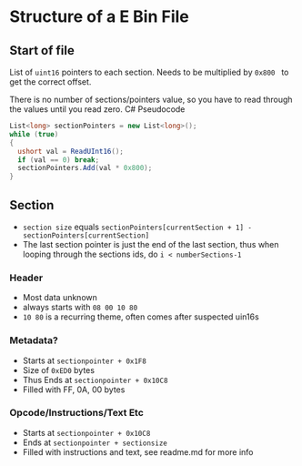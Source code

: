 # Structure of a E Bin File

## Start of file
List of `uint16` pointers to each section. Needs to be multiplied by `0x800 ` to get the correct offset.

There is no number of sections/pointers value, so you have to read through the values until you read zero.
C# Pseudocode
```cs
List<long> sectionPointers = new List<long>();
while (true)
{
  ushort val = ReadUInt16();
  if (val == 0) break;
  sectionPointers.Add(val * 0x800);
}
```

## Section
+ `section size` equals `sectionPointers[currentSection + 1] - sectionPointers[currentSection]`
+ The last section pointer is just the end of the last section, thus when looping through the sections ids, do `i < numberSections-1`
### Header
+ Most data unknown
+ always starts with `08 00 10 80`
+ `10 80` is a recurring theme, often comes after suspected uin16s
### Metadata?
+ Starts at `sectionpointer + 0x1F8`
+ Size of `0xED0` bytes
+ Thus Ends at `sectionpointer + 0x10C8`
+ Filled with FF, 0A, 00 bytes

### Opcode/Instructions/Text Etc
+ Starts at `sectionpointer + 0x10C8`
+ Ends at `sectionpointer + sectionsize`
+ Filled with instructions and text, see readme.md for more info

